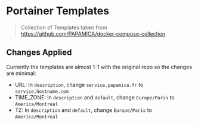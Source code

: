 # Portainer Templates
> Collection of Templates taken from https://github.com/PAPAMICA/docker-compose-collection

## Changes Applied
Currently the templates are almost 1-1 with the original repo so the changes are minimal:

- URL: In `description`, change `service.papamica.fr` to `service.hostname.com`
- TIME_ZONE: In `description` and `default`, change `Europe/Paris` to `America/Montreal`
- TZ: In `description` and `default`, change `Europe/Paris` to `America/Montreal`
